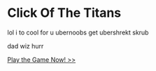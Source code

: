 # Click Of The Titans

lol i to cool for u ubernoobs get ubershrekt skrub

dad wiz hurr

[Play the Game Now! >>](http://theeleventhpickle.github.io/test)
